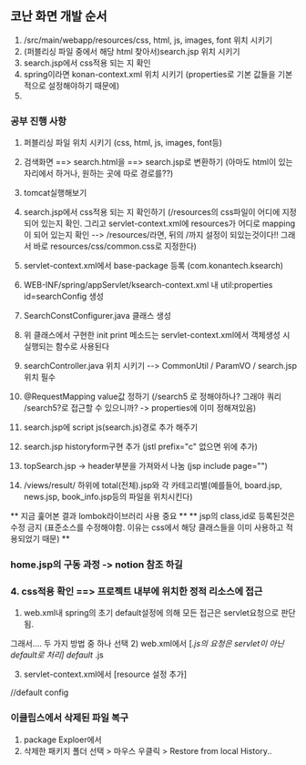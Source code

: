 ## 코난 화면 개발 순서
1. /src/main/webapp/resources/css, html, js, images, font 위치 시키기
2. (퍼블리싱 파일 중에서 해당 html 찾아서)search.jsp 위치 시키기
3. search.jsp에서 css적용 되는 지 확인
4. spring이라면 konan-context.xml 위치 시키기 (properties로 기본 값들을 기본적으로 설정해야하기 때문에)
5. 




### 공부 진행 사항
1. 퍼블리싱 파일 위치 시키기 (css, html, js, images, font등)
2. 검색화면 ==> search.html을 ==> search.jsp로 변환하기 (아마도 html이 있는 자리에서 하거나, 원하는 곳에 따로 경로를??)
3. tomcat실행해보기
4. search.jsp에서 css적용 되는 지 확인하기 (/resources의 css파일이 어디에 지정되어 있는지 확인. 그리고 servlet-context.xml에 
resources가 어디로 mapping이 되어 있는지 확인 --> /resources/라면, 뒤의 /까지 설정이 되있는것이다!! 그래서 바로 resources/css/common.css로 
지정한다)
5. servlet-context.xml에서 base-package 등록 (com.konantech.ksearch)
6. WEB-INF/spring/appServlet/ksearch-context.xml 내 util:properties id=searchConfig 생성
7. SearchConstConfigurer.java 클래스 생성 
8. 위 클래스에서 구현한 init print 메소드는 servlet-context.xml에서 객체생성 시 실행되는 함수로 사용된다

9. searchController.java 위치 시키기
		--> CommonUtil / ParamVO / search.jsp 위치 필수
10. @RequestMapping value값 정하기 (/search5 로 정해야하나? 그래야 쿼리 /search5?로 접근할 수 있으니까? -> properties에 이미 정해져있음)

11. search.jsp에 script js(search.js)경로 추가 해주기 
12. search.jsp historyform구현 추가 (jstl prefix="c" 없으면 위에 추가)
13. topSearch.jsp -> header부분을 가져와서 나눔 (jsp include page="")
14. /views/result/ 하위에 total(전체).jsp와 각 카테고리별(예를들어, board.jsp, news.jsp, book_info.jsp등의 파일을 위치시킨다)
    
** 지금 훑어본 결과 lombok라이브러리 사용 중요 **
** jsp의 class,id로 등록된것은 수정 금지 (표준소스를 수정해야함. 이유는 css에서 해당 클래스들을 이미 사용하고 적용되었기 때문) **



### home.jsp의 구동 과정 -> notion 참조 하길


### 4. css적용 확인 ==> 프로젝트 내부에 위치한 정적 리소스에 접근
1) web.xml내 spring의 초기 default설정에 의해 모든 접근은 servlet요청으로 판단됨.

그래서.... 두 가지 방법 중 하나 선택
2) web.xml에서 [*.js의 요청은 servlet이 아닌 default로 처리]
<servlet-mapping>
        <servlet-name>default</servlet-name>
        <url-pattern>*.js</url-pattern>
</servlet-mapping>

3) servlet-context.xml에서 [resource 설정 추가]
<resources mapping="/js/**" location="/resources/js/" />
<resources mapping="/resources/**" location="/resources/" /> //default config

### 이클립스에서 삭제된 파일 복구
1. package Exploer에서
2. 삭제한 패키지 폴더 선택 > 마우스 우클릭 > Restore from local History.. 
